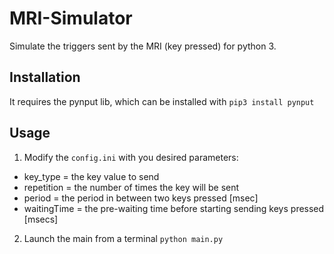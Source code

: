 # MRI-Simulator
Simulate the triggers sent by the MRI (key pressed) for python 3.

## Installation
It requires the pynput lib, which can be installed with ```pip3 install pynput```

## Usage
1. Modify the ```config.ini``` with you desired parameters:
  * key_type      =   the key value to send
  * repetition    =   the number of times the key will be sent
  * period        =   the period in between two keys pressed                     [msec]
  * waitingTime  =   the pre-waiting time before starting sending keys pressed  [msecs]
2. Launch the main from a terminal ```python main.py``` 
